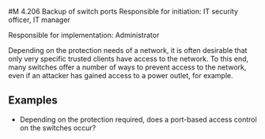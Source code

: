 #M 4.206 Backup of switch ports
Responsible for initiation: IT security officer, IT manager

Responsible for implementation: Administrator

Depending on the protection needs of a network, it is often desirable that only very specific trusted clients have access to the network. To this end, many switches offer a number of ways to prevent access to the network, even if an attacker has gained access to a power outlet, for example.



## Examples 
* Depending on the protection required, does a port-based access control on the switches occur?




